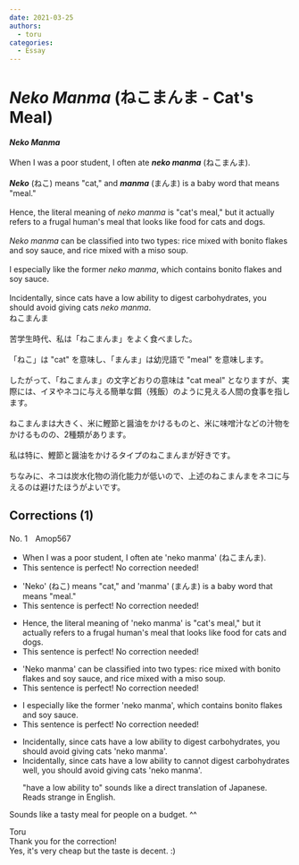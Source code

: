 ```yaml
---
date: 2021-03-25
authors:
  - toru
categories:
  - Essay
---
```


<h1 id="subject_show"><strong><em>Neko Manma</strong></em> (ねこまんま - Cat's Meal)</h1>
<div class="date" hidden>Mar 25, 2021 12:52</div>
<div id="post"><div id="body_show_ori">
<strong><em>Neko Manma</strong></em><br/><br/>When I was a poor student, I often ate <strong><em>neko manma</em></strong> (ねこまんま).<br/><br/><strong><em>Neko</em></strong> (ねこ) means "cat," and <strong><em>manma</em></strong> (まんま) is a baby word that means "meal."<br/><br/>Hence, the literal meaning of <em>neko manma</em> is "cat's meal," but it actually refers to a frugal human's meal that looks like food for cats and dogs.<br/><br/><em>Neko manma</em> can be classified into two types: rice mixed with bonito flakes and soy sauce, and rice mixed with a miso soup.<br/><br/>I especially like the former <em>neko manma</em>, which contains bonito flakes and soy sauce.<br/><br/>Incidentally, since cats have a low ability to digest carbohydrates, you should avoid giving cats <em>neko manma</em>.
</div></div>

<!-- more -->

<div id="post_ja"><div id="body_show_mo">
ねこまんま<br/><br/>苦学生時代、私は「ねこまんま」をよく食べました。<br/><br/>「ねこ」は "cat" を意味し、「まんま」は幼児語で "meal" を意味します。<br/><br/>したがって、「ねこまんま」の文字どおりの意味は "cat meal" となりますが、実際には、イヌやネコに与える簡単な餌（残飯）のように見える人間の食事を指します。<br/><br/>ねこまんまは大きく、米に鰹節と醤油をかけるものと、米に味噌汁などの汁物をかけるものの、2種類があります。<br/><br/>私は特に、鰹節と醤油をかけるタイプのねこまんまが好きです。<br/><br/>ちなみに、ネコは炭水化物の消化能力が低いので、上述のねこまんまをネコに与えるのは避けたほうがよいです。
</div></div>

## Corrections (1)
<div id="block"><div class="first_name"> No. 1　<span class="just_name">Amop567</span></div><div id="block2">
<ul class="correction_field">
<li class="incorrect">When I was a poor student, I often ate 'neko manma' (ねこまんま).</li>
<li class="corrected perfect">This sentence is perfect! No correction needed!</li>
</ul>
<ul class="correction_field">
<li class="incorrect">'Neko' (ねこ) means "cat," and 'manma' (まんま) is a baby word that means "meal."</li>
<li class="corrected perfect">This sentence is perfect! No correction needed!</li>
</ul>
<ul class="correction_field">
<li class="incorrect">Hence, the literal meaning of 'neko manma' is "cat's meal," but it actually refers to a frugal human's meal that looks like food for cats and dogs.</li>
<li class="corrected perfect">This sentence is perfect! No correction needed!</li>
</ul>
<ul class="correction_field">
<li class="incorrect">'Neko manma' can be classified into two types: rice mixed with bonito flakes and soy sauce, and rice mixed with a miso soup.</li>
<li class="corrected perfect">This sentence is perfect! No correction needed!</li>
</ul>
<ul class="correction_field">
<li class="incorrect">I especially like the former 'neko manma', which contains bonito flakes and soy sauce.</li>
<li class="corrected perfect">This sentence is perfect! No correction needed!</li>
</ul>
<ul class="correction_field">
<li class="incorrect">Incidentally, since cats have a low ability to digest carbohydrates, you should avoid giving cats 'neko manma'.</li>
<li class="corrected correct">
Incidentally, since cats <span class="sline"><span class="f_red">have a low ability to</span></span> <span class="f_blue">cannot </span>digest carbohydrates<span class="f_blue"> well</span>, you should avoid giving cats 'neko manma'.
<p class="correction_comment">"have a low ability to" sounds like a direct translation of Japanese. Reads strange in English.</p>
</li>
</ul>
<p class="comment_small">
 Sounds like a tasty meal for people on a budget. ^^
</p>

</div><div class="name"><span class="just_name">Toru</span><br>
Thank you for the correction!<br/>Yes, it's very cheap but the taste is decent. :)
</div>
</div>
